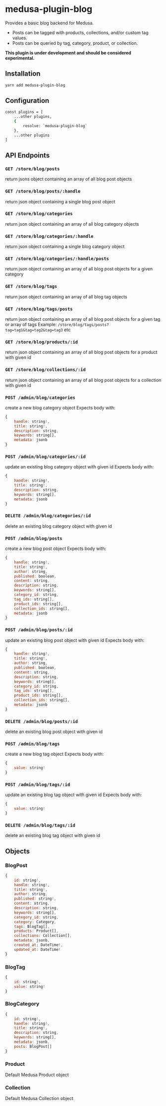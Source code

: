 # medusa-plugin-blog

Provides a basic blog backend for Medusa.  

- Posts can be tagged with products, collections, and/or custom tag values. 
- Posts can be queried by tag, category, product, or collection.  

**This plugin is under development and should be considered experimental.**

## Installation

```bash
yarn add medusa-plugin-blog
```

## Configuration

```bash
const plugins = [
	...other plugins,
	{ 
		resolve: `medusa-plugin-blog`
	},
	...other plugins
]
```	

## API Endpoints

### `GET /store/blog/posts`
return jsons object containing an array of all blog post objects

### `GET /store/blog/posts/:handle`
return json object containing a single blog post object

### `GET /store/blog/categories`
return json object containing an array of all blog category objects

### `GET /store/blog/categories/:handle`
return json object containing a single blog category object

### `GET /store/blog/categories/:handle/posts`
return json object containing an array of all blog post objects for a given category

### `GET /store/blog/tags`
return json object containing an array of all blog tag objects

### `GET /store/blog/tags/posts`
return json object containing an array of all blog post objects for a given tag or array of tags
Example: `/store/blog/tags/posts?tag=tag1&tag=tag2&tag=tag3` etc

### `GET /store/blog/products/:id`
return json object containing an array of all blog post objects for a product with given id

### `GET /store/blog/collections/:id`
return json object containing an array of all blog post objects for a collection with given id

### `POST /admin/blog/categories`
create a new blog category object
Expects body with:
```js
{
	handle: string!,
	title: string!,
	description: string,
	keywords: string[],
	metadata: jsonb
}
```

### `POST /admin/blog/categories/:id`
update an existing blog category object with given id
Expects body with:
```js
{
	handle: string!,
	title: string!,
	description: string,
	keywords: string[],
	metadata: jsonb
}
```

### `DELETE /admin/blog/categories/:id`
delete an existing blog category object with given id

### `POST /admin/blog/posts`
create a new blog post object
Expects body with:
```js
{
	handle: string!,
	title: string!,
	author: string,
	published: boolean,
	content: string,
	description: string,
	keywords: string[],
	category_id: string,
	tag_ids: string[],
	product_ids: string[],
	collection_ids: string[],
	metadata: jsonb
}
```

### `POST /admin/blog/posts/:id`
update an existing blog post object with given id
Expects body with:
```js
{
	handle: string!,
	title: string!,
	author: string,
	published: boolean,
	content: string,
	description: string,
	keywords: string[],
	category_id: string,
	tag_ids: string[],
	product_ids: string[],
	collection_ids: string[],
	metadata: jsonb
}
```

### `DELETE /admin/blog/posts/:id`
delete an existing blog post object with given id

### `POST /admin/blog/tags`
create a new blog tag object
Expects body with:
```js
{
	value: string!
}
```

### `POST /admin/blog/tags/:id`
update an existing blog tag object with given id
Expects body with:
```js
{
	value: string!
}
```

### `DELETE /admin/blog/tags/:id`
delete an existing blog tag object with given id

## Objects

### BlogPost

```js
{
	id: string!,
	handle: string!,
	title: string!,
	author: string,
	published: string!,
	content: string,
	description: string,
	keywords: string[],
	category_id: string,
	category: Category,
	tags: BlogTag[],
	products: Product[],
	collections: Collection[],
	metadata: jsonb,
	created_at: DateTime!,
	updated_at: DateTime!
}
```

### BlogTag

```js
{
	id: string!,
	value: string!
}
```

### BlogCategory

```js
{
	id: string!,
	handle: string!,
	title: string!,
	description: string,
	keywords: string[],
	metadata: jsonb,
	posts: BlogPost[]
}
```

### Product

Default Medusa Product object

### Collection

Default Medusa Collection object
